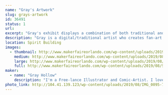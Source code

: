 ```yaml
---
name: "Gray's Artwork"
slug: grays-artwork
id: 36491
status: 1
url: 
excerpt: "Gray's exhibit displays a combination of both traditional and digital fan-art."
description: "Gray is a digital/traditional artist who creates fan-art inspired pieces. Some of those pieces include comic-book characters such as spider-man. Other inspirations are characters of video games, anime, cartoons, and Animated Movies."
location: Spirit Building
images:
  - thumbnail: http://www.makerfaireorlando.com/wp-content/uploads/2019/08/Super-Girl_PR.jpg
    medium: http://www.makerfaireorlando.com/wp-content/uploads/2019/08/Super-Girl_PR.jpg
    large: http://www.makerfaireorlando.com/wp-content/uploads/2019/08/Super-Girl_PR.jpg
    full: http://www.makerfaireorlando.com/wp-content/uploads/2019/08/Super-Girl_PR.jpg
maker:
  - name: "Gray Hollow"
    description: "I'm a Free-lance Illustrator and Comic-Artist. I love to draw Fan-art of comics, videogames,  cartoons, and animated movies.  "
photo_link: http://104.41.139.123/wp-content/uploads/2019/08/IMG_0095-768x1024.jpg
---
```

